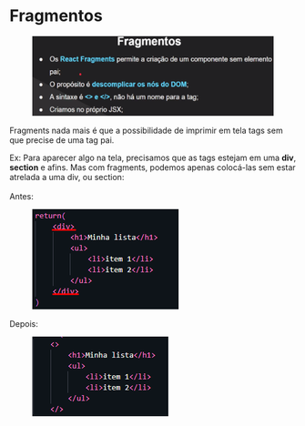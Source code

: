 # Fragmentos

<figure><img src=".gitbook/assets/image (33).png" alt=""><figcaption></figcaption></figure>

Fragments nada mais é que a possibilidade de imprimir em tela tags sem que precise de uma tag pai.&#x20;

Ex: Para aparecer algo na tela, precisamos que as tags estejam em uma **div**, **section** e afins. Mas com fragments, podemos apenas colocá-las sem estar atrelada a uma div, ou section:\
\
Antes:

<div align="left">

<figure><img src=".gitbook/assets/image (35).png" alt=""><figcaption></figcaption></figure>

</div>

Depois:

<div align="left">

<figure><img src=".gitbook/assets/image (36).png" alt=""><figcaption></figcaption></figure>

</div>
